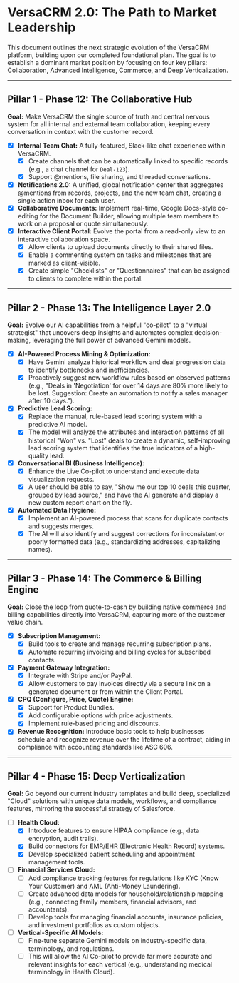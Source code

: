 # VersaCRM 2.0: The Path to Market Leadership

This document outlines the next strategic evolution of the VersaCRM platform, building upon our completed foundational plan. The goal is to establish a dominant market position by focusing on four key pillars: Collaboration, Advanced Intelligence, Commerce, and Deep Verticalization.

---

## Pillar 1 - Phase 12: The Collaborative Hub

**Goal:** Make VersaCRM the single source of truth and central nervous system for all internal and external team collaboration, keeping every conversation in context with the customer record.

-   [x] **Internal Team Chat:** A fully-featured, Slack-like chat experience within VersaCRM.
    -   [x] Create channels that can be automatically linked to specific records (e.g., a chat channel for `Deal-123`).
    -   [x] Support @mentions, file sharing, and threaded conversations.
-   [x] **Notifications 2.0:** A unified, global notification center that aggregates @mentions from records, projects, and the new team chat, creating a single action inbox for each user.
-   [x] **Collaborative Documents:** Implement real-time, Google Docs-style co-editing for the Document Builder, allowing multiple team members to work on a proposal or quote simultaneously.
-   [x] **Interactive Client Portal:** Evolve the portal from a read-only view to an interactive collaboration space.
    -   [x] Allow clients to upload documents directly to their shared files.
    -   [x] Enable a commenting system on tasks and milestones that are marked as client-visible.
    -   [x] Create simple "Checklists" or "Questionnaires" that can be assigned to clients to complete within the portal.

---

## Pillar 2 - Phase 13: The Intelligence Layer 2.0

**Goal:** Evolve our AI capabilities from a helpful "co-pilot" to a "virtual strategist" that uncovers deep insights and automates complex decision-making, leveraging the full power of advanced Gemini models.

-   [x] **AI-Powered Process Mining & Optimization:**
    -   [x] Have Gemini analyze historical workflow and deal progression data to identify bottlenecks and inefficiencies.
    -   [x] Proactively suggest new workflow rules based on observed patterns (e.g., "Deals in 'Negotiation' for over 14 days are 80% more likely to be lost. Suggestion: Create an automation to notify a sales manager after 10 days.").
-   [x] **Predictive Lead Scoring:**
    -   [x] Replace the manual, rule-based lead scoring system with a predictive AI model.
    -   [x] The model will analyze the attributes and interaction patterns of all historical "Won" vs. "Lost" deals to create a dynamic, self-improving lead scoring system that identifies the true indicators of a high-quality lead.
-   [x] **Conversational BI (Business Intelligence):**
    -   [x] Enhance the Live Co-pilot to understand and execute data visualization requests.
    -   [x] A user should be able to say, "Show me our top 10 deals this quarter, grouped by lead source," and have the AI generate and display a new custom report chart on the fly.
-   [x] **Automated Data Hygiene:**
    -   [x] Implement an AI-powered process that scans for duplicate contacts and suggests merges.
    -   [x] The AI will also identify and suggest corrections for inconsistent or poorly formatted data (e.g., standardizing addresses, capitalizing names).

---

## Pillar 3 - Phase 14: The Commerce & Billing Engine

**Goal:** Close the loop from quote-to-cash by building native commerce and billing capabilities directly into VersaCRM, capturing more of the customer value chain.

-   [x] **Subscription Management:**
    -   [x] Build tools to create and manage recurring subscription plans.
    -   [x] Automate recurring invoicing and billing cycles for subscribed contacts.
-   [x] **Payment Gateway Integration:**
    -   [x] Integrate with Stripe and/or PayPal.
    -   [x] Allow customers to pay invoices directly via a secure link on a generated document or from within the Client Portal.
-   [x] **CPQ (Configure, Price, Quote) Engine:**
    -   [x] Support for Product Bundles.
    -   [x] Add configurable options with price adjustments.
    -   [x] Implement rule-based pricing and discounts.
-   [x] **Revenue Recognition:** Introduce basic tools to help businesses schedule and recognize revenue over the lifetime of a contract, aiding in compliance with accounting standards like ASC 606.

---

## Pillar 4 - Phase 15: Deep Verticalization

**Goal:** Go beyond our current industry templates and build deep, specialized "Cloud" solutions with unique data models, workflows, and compliance features, mirroring the successful strategy of Salesforce.

-   [ ] **Health Cloud:**
    -   [x] Introduce features to ensure HIPAA compliance (e.g., data encryption, audit trails).
    -   [x] Build connectors for EMR/EHR (Electronic Health Record) systems.
    -   [x] Develop specialized patient scheduling and appointment management tools.
-   [ ] **Financial Services Cloud:**
    -   [ ] Add compliance tracking features for regulations like KYC (Know Your Customer) and AML (Anti-Money Laundering).
    -   [ ] Create advanced data models for household/relationship mapping (e.g., connecting family members, financial advisors, and accountants).
    -   [ ] Develop tools for managing financial accounts, insurance policies, and investment portfolios as custom objects.
-   [ ] **Vertical-Specific AI Models:**
    -   [ ] Fine-tune separate Gemini models on industry-specific data, terminology, and regulations.
    -   [ ] This will allow the AI Co-pilot to provide far more accurate and relevant insights for each vertical (e.g., understanding medical terminology in Health Cloud).